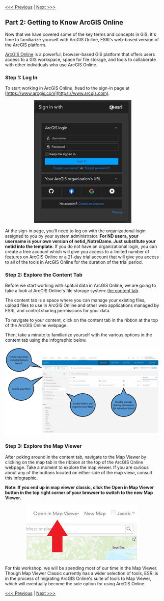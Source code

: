 [<<< Previous](Part1.md) | [Next >>>](Part3.md)  

## Part 2: Getting to Know ArcGIS Online

Now that we have covered some of the key terms and concepts in GIS, it's time to familiarize yourself with ArcGIS Online, ESRI's web-based version of the ArcGIS platform.

[ArcGIS Online](https://www.arcgis.com) is a powerful, browser-based GIS platform that offers users access to a GIS workspace, space for file storage, and tools to collaborate with other individuals who use ArcGIS Online.

### Step 1: Log In

To start working in ArcGIS Online, head to the sign-in page at [https://www.arcgis.com](https://www.arcgis.com).

<p align="center">
  <img src="https://github.com/jacobmswisher/images/blob/main/ArcGIS%20Online/Figure%204.JPG">
</p>

At the sign-in page, you'll need to log on with the organizational login assigned to you by your system administrator. **For ND users, your username is your own version of netid_NotreDame. Just substitute your netid into the template.** If you do not have an organizational login, you can create a free account which will give you access to a limited number of features on ArcGIS Online or a 21-day trial account that will give you access to all of the tools in ArcGIS Online for the duration of the trial period.

### Step 2: Explore the Content Tab

Before we start working with spatial data in ArcGIS Online, we are going to take a look at ArcGIS Online's file storage system: [the content tab](https://www.arcgis.com/home/content.html).

The content tab is a space where you can manage your existing files, upload files to use in ArcGIS Online and other web applications managed by ESRI, and control sharing permissions for your data.

To navigate to your content, click on the content tab in the ribbon at the top of the ArcGIS Online webpage.

Then, take a minute to familiarize yourself with the various options in the content tab using the infographic below.

<p align="center">
  <img src="https://github.com/jacobmswisher/images/blob/main/ArcGIS%20Online/Figure%206.JPG">
</p>

### Step 3: Explore the Map Viewer

After poking around in the content tab, navigate to the Map Viewer by clicking on the map tab in the ribbion at the top of the ArcGIS Online webpage. Take a moment to explore the map viewer. If you are curious about any of the buttons located on either side of the map viewr, consult this [infographic](https://raw.githubusercontent.com/jacobmswisher/images/main/ArcGIS%20Online/Figure%207.JPG?token=GHSAT0AAAAAABZUMUPASI7TNOZAPCCN4DACYZ7PPPQ).

**Note: If you end up in map viewer classic, click the Open in Map Viewer button in the top right corner of your browser to switch to the new Map Viewer.**

<p align="center">
  <img src="https://github.com/jacobmswisher/images/blob/main/ArcGIS%20Online/Figure%208.jpg">
</p>

For this workshop, we will be spending most of our time in the Map Viewer. Though Map Viewer Classic currently has a wider selection of tools, ESRI is in the process of migrating ArcGIS Online's suite of tools to Map Viewer, which will eventually become the sole option for using ArcGIS Online.

[<<< Previous](Part1.md) | [Next >>>](Part3.md)  
